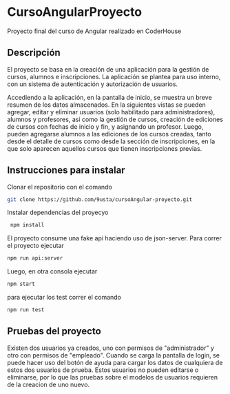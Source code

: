 # CursoAngularProyecto

Proyecto final del curso de Angular realizado en CoderHouse

## Descripción

El proyecto se basa en la creación de una aplicación para la gestión de cursos, alumnos e inscripciones. La aplicación se plantea para uso interno, con un sistema de autenticación y autorización de usuarios.

Accediendo a la aplicación, en la pantalla de inicio, se muestra un breve resumen de los datos almacenados. En la siguientes vistas se pueden agregar, editar y eliminar usuarios (solo habilitado para administradores), alumnos y profesores, asi como la gestión de cursos, creación de ediciones de cursos con fechas de inicio y fin, y asignando un profesor. Luego, pueden agregarse alumnos a las ediciones de los cursos creadas, tanto desde el detalle de cursos como desde la sección de inscripciones, en la que solo aparecen aquellos cursos que tienen inscripciones previas.

## Instrucciones para instalar

Clonar el repositorio con el comando

```bash
git clone https://github.com/9usta/cursoAngular-proyecto.git
```

Instalar dependencias del proyecyo

```bash
 npm install
```

El proyecto consume una fake api haciendo uso de json-server. Para correr el proyecto ejecutar

```bash
npm run api:server
```

Luego, en otra consola ejecutar 
```bash
npm start
```
para ejecutar los test correr el comando

```bash
npm run test
```

## Pruebas del proyecto

Existen dos usuarios ya creados, uno con permisos de "administrador" y otro con permisos de "empleado". Cuando se carga la pantalla de login, se puede hacer uso del botón de ayuda para cargar los datos de cualquiera de estos dos usuarios de prueba. Estos usuarios no pueden editarse o eliminarse, por lo que las pruebas sobre el modelos de usuarios requieren de la creacion de uno nuevo.

